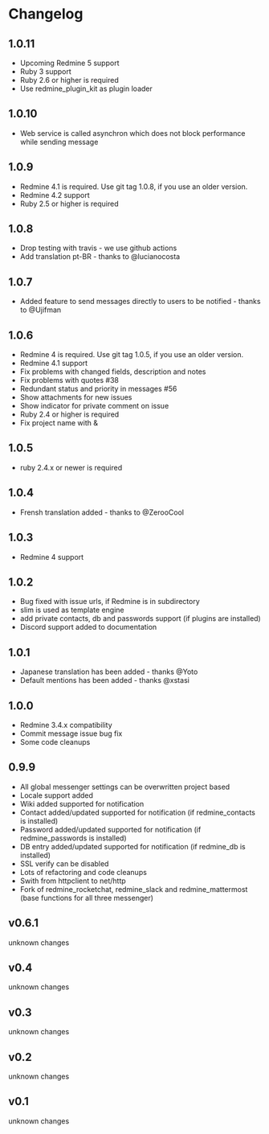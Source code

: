 Changelog
=========

1.0.11
------

- Upcoming Redmine 5 support
- Ruby 3 support
- Ruby 2.6 or higher is required
- Use redmine_plugin_kit as plugin loader

1.0.10
------

- Web service is called asynchron which does not block performance while sending message

1.0.9
-----

- Redmine 4.1 is required. Use git tag 1.0.8, if you use an older version.
- Redmine 4.2 support
- Ruby 2.5 or higher is required

1.0.8
-----

- Drop testing with travis - we use github actions
- Add translation pt-BR - thanks to @lucianocosta

1.0.7
-----

- Added feature to send messages directly to users to be notified - thanks to @Ujifman

1.0.6
-----

- Redmine 4 is required. Use git tag 1.0.5, if you use an older version.
- Redmine 4.1 support
- Fix problems with changed fields, description and notes
- Fix problems with quotes #38
- Redundant status and priority in messages #56
- Show attachments for new issues
- Show indicator for private comment on issue
- Ruby 2.4 or higher is required
- Fix project name with &

1.0.5
-----

- ruby 2.4.x or newer is required

1.0.4
-----

- Frensh translation added - thanks to @ZerooCool

1.0.3
-----

- Redmine 4 support

1.0.2
-----

- Bug fixed with issue urls, if Redmine is in subdirectory
- slim is used as template engine
- add private contacts, db and passwords support (if plugins are installed)
- Discord support added to documentation

1.0.1
-----

- Japanese translation has been added - thanks @Yoto
- Default mentions has been added - thanks @xstasi

1.0.0
-----

- Redmine 3.4.x compatibility
- Commit message issue bug fix
- Some code cleanups

0.9.9
-----

- All global messenger settings can be overwritten project based
- Locale support added
- Wiki added supported for notification
- Contact added/updated supported for notification (if redmine_contacts is installed)
- Password added/updated supported for notification (if redmine_passwords is installed)
- DB entry added/updated supported for notification (if redmine_db is installed)
- SSL verify can be disabled
- Lots of refactoring and code cleanups
- Swith from httpclient to net/http
- Fork of redmine_rocketchat, redmine_slack and redmine_mattermost (base functions for all three messenger)

v0.6.1
------

unknown changes

v0.4
----

unknown changes

v0.3
----

unknown changes

v0.2
----

unknown changes

v0.1
----

unknown changes
